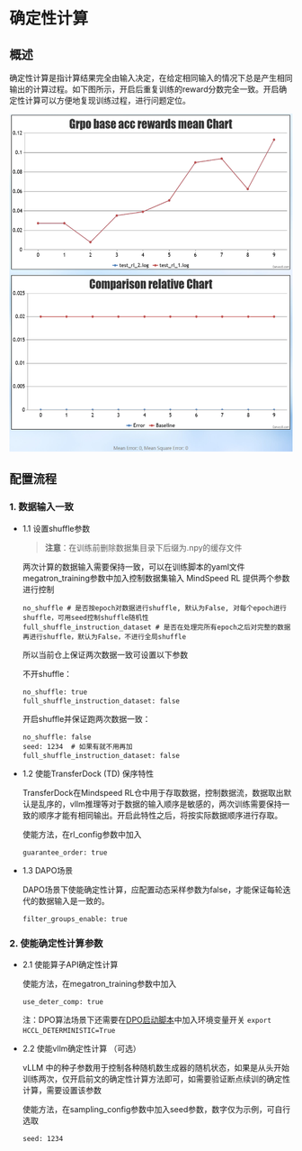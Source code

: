 # 确定性计算

## 概述

确定性计算是指计算结果完全由输入决定，在给定相同输入的情况下总是产生相同输出的计算过程。如下图所示，开启后重复训练的reward分数完全一致。开启确定性计算可以方便地复现训练过程，进行问题定位。
 <p align="center"> <img src="../../sources/images/deterministic_computation/image.png" height="600px" width="600px"> </p>


## 配置流程

### 1. 数据输入一致
  - 1.1 设置shuffle参数
      > **注意**：在训练前删除数据集目录下后缀为.npy的缓存文件
      
      两次计算的数据输入需要保持一致，可以在训练脚本的yaml文件megatron_training参数中加入控制数据集输入
      MindSpeed RL 提供两个参数进行控制
      ```
      no_shuffle # 是否按epoch对数据进行shuffle, 默认为False, 对每个epoch进行shuffle，可用seed控制shuffle随机性
      full_shuffle_instruction_dataset # 是否在处理完所有epoch之后对完整的数据再进行shuffle，默认为False，不进行全局shuffle
      ```
      所以当前仓上保证两次数据一致可设置以下参数

      不开shuffle：

      ```
      no_shuffle: true
      full_shuffle_instruction_dataset: false
      ```

      开启shuffle并保证跑两次数据一致：
      ```
      no_shuffle: false
      seed: 1234  # 如果有就不用再加
      full_shuffle_instruction_dataset: false
      ```
  - 1.2 使能TransferDock (TD) 保序特性
  
      TransferDock在Mindspeed RL仓中用于存取数据，控制数据流，数据取出默认是乱序的，vllm推理等对于数据的输入顺序是敏感的，两次训练需要保持一致的顺序才能有相同输出。开启此特性之后，将按实际数据顺序进行存取。

      使能方法，在rl_config参数中加入
      ```
      guarantee_order: true
      ```
  - 1.3 DAPO场景

      DAPO场景下使能确定性计算，应配置动态采样参数为false，才能保证每轮迭代的数据输入是一致的。
      ```
      filter_groups_enable: true
      ```

### 2. 使能确定性计算参数
- 2.1 使能算子API确定性计算

    使能方法，在megatron_training参数中加入

    ```
    use_deter_comp: true
    ```

    注：DPO算法场景下还需要在[DPO启动脚本](../../examples/dpo/dpo_qwen3_30b_a3b.sh)中加入环境变量开关 `export HCCL_DETERMINISTIC=True`

- 2.2 使能vllm确定性计算 （可选）

    vLLM 中的种子参数用于控制各种随机数生成器的随机状态，如果是从头开始训练两次，仅开启前文的确定性计算方法即可，如需要验证断点续训的确定性计算，需要设置该参数
    
    使能方法，在sampling_config参数中加入seed参数，数字仅为示例，可自行选取

    ```
    seed: 1234
    ```